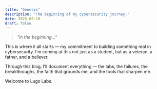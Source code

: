 ```yaml
---
title: "Genesis"
description: "The beginning of my cybersecurity journey."
date: 2025-06-10
draft: false
---
```


> *"In the beginning..."*

This is where it all starts — my commitment to building something real in cybersecurity. I'm coming at this not just as a student, but as a veteran, a father, and a believer.

Through this blog, I’ll document everything — the labs, the failures, the breakthroughs, the faith that grounds me, and the tools that sharpen me.

Welcome to Lugo Labs.
